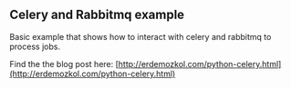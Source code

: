 ## Celery and Rabbitmq example ##

Basic example that shows how to interact with celery and rabbitmq to process jobs.  

Find the the blog post here: [http://erdemozkol.com/python-celery.html](http://erdemozkol.com/python-celery.html)


